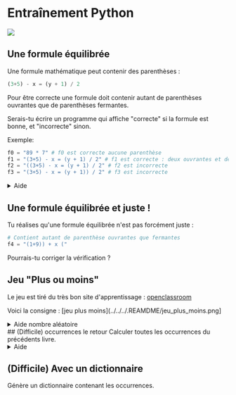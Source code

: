 # Entraînement Python
<img src="https://i.imgur.com/7jFH0SD.jpg?fb">

## Une formule équilibrée
Une formule mathématique peut contenir des parenthèses :
```python
(3+5) - x = (y + 1) / 2
```

Pour être correcte une formule doit contenir autant de parenthèses ouvrantes que de parenthèses fermantes.

Serais-tu écrire un programme qui affiche "correcte" si la formule est bonne, et "incorrecte" sinon.

Exemple:
```python
f0 = "89 * 7" # f0 est correcte aucune parenthèse
f1 = "(3+5) - x = (y + 1) / 2" # f1 est correcte : deux ouvrantes et deux fermantes
f2 = "((3+5) - x = (y + 1) / 2" # f2 est incorrecte
f3 = "(3+5) - x = (y + 1)) / 2" # f3 est incorrecte
```
<details>
  <summary>Aide</summary>
  Nous avions vu dans les exercies de premières comment compter les occurences.
</details>

## Une formule équilibrée et juste !
Tu réalises qu'une formule équilibrée n'est pas forcément juste :
```python
# Contient autant de parenthèse ouvrantes que fermantes
f4 = "(1+9)) + x ("
```
Pourrais-tu corriger la vérification ?

## Jeu "Plus ou moins"
Le jeu est tiré du très bon site d'apprentissage : [openclassroom](https://openclassrooms.com/fr/courses/19980-apprenez-a-programmer-en-c/14828-tp-plus-ou-moins-votre-premier-jeu#/id/r-14773)

Voici la consigne :
[jeu plus moins](../../../.REAMDME/jeu_plus_moins.png]
<details>
  <summary>Aide nombre aléatoire</summary>
  ```python
from random import randrange
print(randrange(100))
  ```
</details>
## (Difficile) occurrences le retour
Calculer toutes les occurrences du précédents livre.
<details>
  <summary>Aide</summary>
  Une liste de tuple peut contenir les occurrences :
  ```python
  # Par exemple pour le mot elephant
  [ ("a", 1), ("b", 0), ...., (e, 2),...,(z,0)]
  ```
  [Quesqu'un tuple ?](https://courspython.com/tuple.html)
</details>

## (Difficile) Avec un dictionnaire
Génère un dictionnaire contenant les occurrences.
